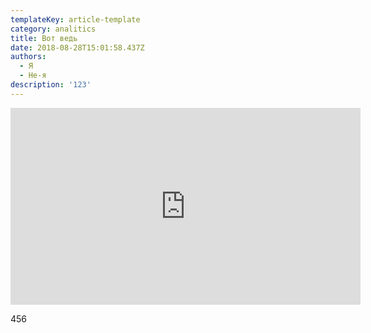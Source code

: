 ```yaml
---
templateKey: article-template
category: analitics
title: Вот ведь
date: 2018-08-28T15:01:58.437Z
authors:
  - Я
  - Не-я
description: '123'
---
```

<iframe width="560" height="315" src="https://www.youtube.com/embed/XJgfrF3O6iE?rel=0&amp;controls=1&amp;showinfo=0" frameborder="0" allow="autoplay; encrypted-media" allowfullscreen></iframe>

456
